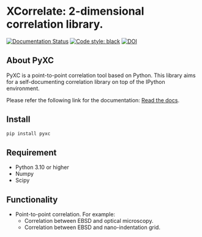 # XCorrelate: 2-dimensional correlation library.

[![Documentation Status](https://readthedocs.org/projects/pyxc/badge/?version=latest)](https://pyxc.readthedocs.io/en/latest/?badge=latest)
[![Code style: black](https://img.shields.io/badge/code%20style-black-000000.svg)](https://github.com/psf/black)
[![DOI](https://zenodo.org/badge/DOI/10.5281/zenodo.8322342.svg)](https://doi.org/10.5281/zenodo.8322342)

## About PyXC

PyXC is a point-to-point correlation tool based on Python. This library aims for a self-documenting correlation library on top of the IPython environment.

Please refer the following link for the documentation: [Read the docs](https://pyxc.readthedocs.io/en/latest/).

## Install
```bash
pip install pyxc
``` 
## Requirement
- Python 3.10 or higher
- Numpy
- Scipy

## Functionality
- Point-to-point correlation. For example:
    - Correlation between EBSD and optical microscopy.
    - Correlation between EBSD and nano-indentation grid.
    
